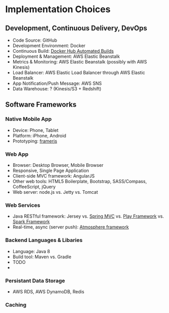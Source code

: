 # Implementation Choices

## Development, Continuous Delivery, DevOps
* Code Source: GitHub
* Development Environment: Docker
* Continuous Build: [Docker Hub Automated Builds](https://docs.docker.com/docker-hub/builds/) 
* Deployment & Management: AWS Elastic Beanstalk
* Metrics & Monitoring: AWS Elastic Beanstalk (possibly with AWS Kinesis)
* Load Balancer: AWS Elastic Load Balancer through AWS Elastic Beanstalk
* App Notification/Push Message: AWS SNS
* Data Warehouse: ? (Kinesis/S3 + Redshift)

## Software Frameworks

### Native Mobile App
* Device: Phone, Tablet
* Platform: iPhone, Android
* Prototyping: [framerjs](http://framerjs.com/)

### Web App
* Browser: Desktop Browser, Mobile Browser
* Responsive, Single Page Application
* Client-side MVC framework: AngularJS
* Other web tools: HTML5 Boilerplate, Bootstrap, SASS/Compass, CoffeeScript, jQuery
* Web server: node.js vs. Jetty vs. Tomcat

### Web Services
* Java RESTful framework: Jersey vs. [Spring MVC](http://spring.io/guides/gs/spring-boot/) vs. [Play Framework](https://www.playframework.com/) vs. [Spark Framework](http://sparkjava.com/)
* Real-time, async (server push): [Atmosphere framework](http://async-io.org/)

### Backend Languages & Libaries
* Language: Java 8
* Build tool: Maven vs. Gradle
* TODO
* 
### Persistant Data Storage
* AWS RDS, AWS DynamoDB, Redis
### Caching


